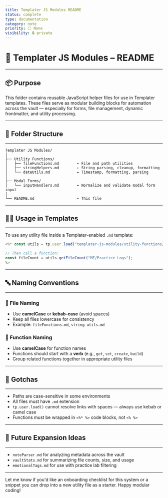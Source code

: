 ```yaml
---
title: Templater JS Modules README
status: complete
type: documentation
category: note
priority: ⚪ None
visibility: 🔒 private
---
```


# 🧩 Templater JS Modules – README  
---

## 📦 Purpose  
This folder contains reusable JavaScript helper files for use in Templater templates. These files serve as modular building blocks for automation across the vault — especially for forms, file management, dynamic frontmatter, and utility processing.

---

## 📁 Folder Structure  
---

```
Templater JS Modules/
│
├── Utility Functions/
│   ├── fileFunctions.md        ← File and path utilities
│   ├── stringHelpers.md        ← String parsing, cleanup, formatting
│   └── dateUtils.md            ← Timestamp, formatting, parsing
│
├── Modal Forms/
│   └── inputHandlers.md        ← Normalize and validate modal form input
│
└── README.md                   ← This file
```

---

## 🧑‍💻 Usage in Templates  
---

To use any utility file inside a Templater-enabled `.md` template:

```js
<%* const utils = tp.user.load("templater-js-modules/utility-functions/fileFunctions"); %>

// Then call a function:
const fileCount = utils.getFileCount("ME/Practice Logs");
%>
```

---

## 🔤 Naming Conventions  
---

### 📄 File Naming  
- Use **camelCase** or **kebab-case** (avoid spaces)
- Keep all files lowercase for consistency
- Example: `fileFunctions.md`, `string-utils.md`

### 🔧 Function Naming  
- Use **camelCase** for function names  
- Functions should start with a **verb** (e.g., `get`, `set`, `create`, `build`)  
- Group related functions together in appropriate utility files

---

## 🚫 Gotchas  
---

- Paths are case-sensitive in some environments  
- All files must have `.md` extension  
- `tp.user.load()` cannot resolve links with spaces — always use kebab or camel case  
- Functions must be wrapped in `<%* %>` code blocks, not `<% %>`

---

## 🌱 Future Expansion Ideas  
---

- `noteParser.md` for analyzing metadata across the vault  
- `vaultStats.md` for summarizing file counts, size, and usage  
- `emotionalTags.md` for use with practice lab filtering

---

Let me know if you'd like an onboarding checklist for this system or a snippet you can drop into a new utility file as a starter. Happy modular coding!
